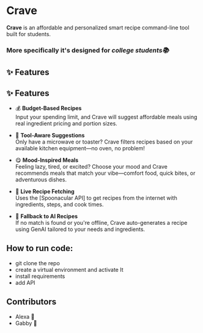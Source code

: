 # Crave 

**Crave** is an affordable and personalized smart recipe command-line tool built for students.
### More specifically it's designed for *college students📚*
## ✨ Features
## ✨ Features

- 💰 **Budget-Based Recipes**  
  Input your spending limit, and Crave will suggest affordable meals using real ingredient pricing and portion sizes.

- 🧰 **Tool-Aware Suggestions**  
  Only have a microwave or toaster? Crave filters recipes based on your available kitchen equipment—no oven, no problem!

- 😋 **Mood-Inspired Meals**  
  Feeling lazy, tired, or excited? Choose your mood and Crave recommends meals that match your vibe—comfort food, quick bites, or adventurous dishes.

- 📡 **Live Recipe Fetching**  
  Uses the [Spoonacular API] to get recipes from the internet with ingredients, steps, and cook times.

- 🤖 **Fallback to AI Recipes**  
  If no match is found or you're offline, Crave auto-generates a recipe using GenAI tailored to your needs and ingredients.


## How to run code:
- git clone the repo
- create a virtual environment and activate It
- install requirements 
- add API

## Contributors
- Alexa 💜
- Gabby 💜


